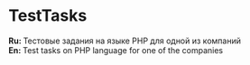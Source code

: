 <h1>TestTasks</h1>
<b>Ru: </b>Тестовые задания на языке PHP для одной из компаний<br>
<b>En: </b>Test tasks on PHP language for one of the companies


